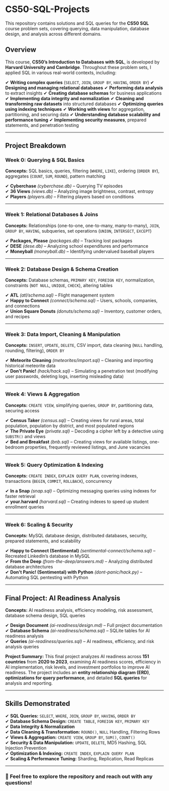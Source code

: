 # CS50-SQL-Projects

This repository contains solutions and SQL queries for the **CS50 SQL** course problem sets, covering querying, data manipulation, database design, and analysis across different domains.

## Overview
This course, **CS50’s Introduction to Databases with SQL**, is developed by **Harvard University and Cambridge**. Throughout these problem sets, I applied SQL in various real-world contexts, including:

✔ **Writing complex queries** (`SELECT`, `JOIN`, `GROUP BY`, `HAVING`, `ORDER BY`)
✔ **Designing and managing relational databases**
✔ **Performing data analysis** to extract insights
✔ **Creating database schemas** for business applications
✔ **Implementing data integrity and normalization**
✔ **Cleaning and transforming raw datasets** into structured databases
✔ **Optimizing queries using indexing techniques**
✔ **Working with views** for aggregation, partitioning, and securing data
✔ **Understanding database scalability and performance tuning**
✔ **Implementing security measures**, prepared statements, and penetration testing

---

## **Project Breakdown**

### **Week 0: Querying & SQL Basics**
**Concepts:** SQL basics, queries, filtering (`WHERE`, `LIKE`), ordering (`ORDER BY`), aggregates (`COUNT`, `SUM`, `ROUND`), pattern matching

✔ **Cyberchase** *(cyberchase.db)* – Querying TV episodes  
✔ **36 Views** *(views.db)* – Analyzing image brightness, contrast, entropy  
✔ **Players** *(players.db)* – Filtering players based on conditions  

---

### **Week 1: Relational Databases & Joins**
**Concepts:** Relationships (one-to-one, one-to-many, many-to-many), `JOIN`, `GROUP BY`, `HAVING`, subqueries, set operations (`UNION`, `INTERSECT`, `EXCEPT`)

✔ **Packages, Please** *(packages.db)* – Tracking lost packages  
✔ **DESE** *(dese.db)* – Analyzing school expenditures and performance  
✔ **Moneyball** *(moneyball.db)* – Identifying undervalued baseball players  

---

### **Week 2: Database Design & Schema Creation**
**Concepts:** Database schemas, `PRIMARY KEY`, `FOREIGN KEY`, normalization, constraints (`NOT NULL`, `UNIQUE`, `CHECK`), altering tables

✔ **ATL** *(atl/schema.sql)* – Flight management system  
✔ **Happy to Connect** *(connect/schema.sql)* – Users, schools, companies, and connections  
✔ **Union Square Donuts** *(donuts/schema.sql)* – Inventory, customer orders, and recipes  

---

### **Week 3: Data Import, Cleaning & Manipulation**
**Concepts:** `INSERT`, `UPDATE`, `DELETE`, CSV import, data cleaning (`NULL` handling, rounding, filtering), `ORDER BY`

✔ **Meteorite Cleaning** *(meteorites/import.sql)* – Cleaning and importing historical meteorite data  
✔ **Don't Panic!** *(hack/hack.sql)* – Simulating a penetration test (modifying user passwords, deleting logs, inserting misleading data)  

---

### **Week 4: Views & Aggregation**
**Concepts:** `CREATE VIEW`, simplifying queries, `GROUP BY`, partitioning data, securing access

✔ **Census Taker** *(census.sql)* – Creating views for rural areas, total population, population by district, and most populated regions  
✔ **The Private Eye** *(private.sql)* – Decoding a cipher left by a detective using `SUBSTR()` and views  
✔ **Bed and Breakfast** *(bnb.sql)* – Creating views for available listings, one-bedroom properties, frequently reviewed listings, and June vacancies  

---

### **Week 5: Query Optimization & Indexing**
**Concepts:** `CREATE INDEX`, `EXPLAIN QUERY PLAN`, covering indexes, transactions (`BEGIN`, `COMMIT`, `ROLLBACK`), concurrency

✔ **In a Snap** *(snap.sql)* – Optimizing messaging queries using indexes for faster retrieval  
✔ **your.harvard** *(harvard.sql)* – Creating indexes to speed up student enrollment queries  

---

### **Week 6: Scaling & Security**
**Concepts:** MySQL database design, distributed databases, security, prepared statements, and scalability

✔ **Happy to Connect (Sentimental)** *(sentimental-connect/schema.sql)* – Recreated LinkedIn’s database in MySQL  
✔ **From the Deep** *(from-the-deep/answers.md)* – Analyzing distributed database architectures  
✔ **Don't Panic! (Sentimental) with Python** *(dont-panic/hack.py)* – Automating SQL pentesting with Python  

---

## **Final Project: AI Readiness Analysis**

**Concepts:** AI readiness analysis, efficiency modeling, risk assessment, database schema design, SQL queries

✔ **Design Document** *(ai-readiness/design.md)* – Full project documentation  
✔ **Database Schema** *(ai-readiness/schema.sql)* – SQLite tables for AI readiness analysis  
✔ **Queries** *(ai-readiness/queries.sql)* – AI readiness, efficiency, and risk analysis queries  

**Project Summary:**
This final project analyzes AI readiness across **151 countries** from **2020 to 2023**, examining AI readiness scores, efficiency in AI implementation, risk levels, and investment portfolios to improve AI readiness. The project includes an **entity relationship diagram (ERD)**, **optimizations for query performance**, and detailed **SQL queries** for analysis and reporting.

---

## **Skills Demonstrated**
✔ **SQL Queries:** `SELECT`, `WHERE`, `JOIN`, `GROUP BY`, `HAVING`, `ORDER BY`  
✔ **Database Schema Design:** `CREATE TABLE`, `FOREIGN KEY`, `PRIMARY KEY`  
✔ **Data Integrity & Normalization**  
✔ **Data Cleaning & Transformation:** `ROUND()`, `NULL` Handling, Filtering Rows  
✔ **Views & Aggregation:** `CREATE VIEW`, `GROUP BY`, `SUM()`, `COUNT()`  
✔ **Security & Data Manipulation:** `UPDATE`, `DELETE`, MD5 Hashing, SQL Injection Prevention  
✔ **Optimization & Indexing:** `CREATE INDEX`, `EXPLAIN QUERY PLAN`  
✔ **Scaling & Performance Tuning:** Sharding, Replication, Read Replicas  

---

### 🚀 **Feel free to explore the repository and reach out with any questions!**
